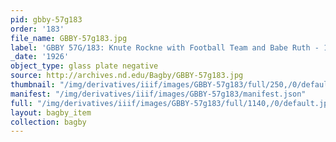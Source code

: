 ```yaml
---
pid: gbby-57g183
order: '183'
file_name: GBBY-57g183.jpg
label: 'GBBY 57G/183: Knute Rockne with Football Team and Babe Ruth - 1926'
_date: '1926'
object_type: glass plate negative
source: http://archives.nd.edu/Bagby/GBBY-57g183.jpg
thumbnail: "/img/derivatives/iiif/images/GBBY-57g183/full/250,/0/default.jpg"
manifest: "/img/derivatives/iiif/images/GBBY-57g183/manifest.json"
full: "/img/derivatives/iiif/images/GBBY-57g183/full/1140,/0/default.jpg"
layout: bagby_item
collection: bagby
---
```

